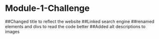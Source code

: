 # Module-1-Challenge
##Changed title to reflect the website
##Linked search engine
##renamed elements and divs to read the code better
##Added alt descriptions to images
